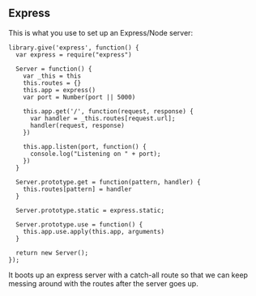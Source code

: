 Express
-------

This is what you use to set up an Express/Node server:
      
    library.give('express', function() {
      var express = require("express")

      Server = function() {
        var _this = this
        this.routes = {}
        this.app = express()
        var port = Number(port || 5000)

        this.app.get('/', function(request, response) {
          var handler = _this.routes[request.url];
          handler(request, response)
        })

        this.app.listen(port, function() {
          console.log("Listening on " + port);
        })
      }

      Server.prototype.get = function(pattern, handler) {
        this.routes[pattern] = handler
      }

      Server.prototype.static = express.static;

      Server.prototype.use = function() {
        this.app.use.apply(this.app, arguments)
      }

      return new Server();
    });

It boots up an express server with a catch-all route so that
we can keep messing around with the routes after the server
goes up.


